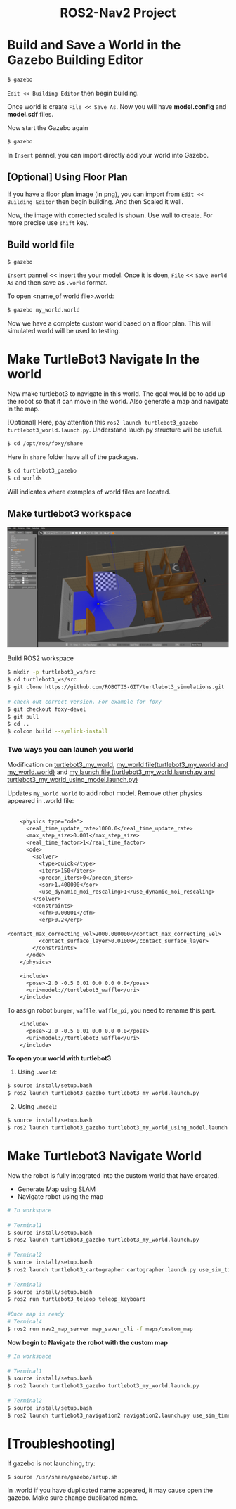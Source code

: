 <h1 align="center">ROS2-Nav2 Project</h1>

# Build and Save a World in the Gazebo Building Editor
```bash
$ gazebo
```
`Edit << Building Editor` then begin building. 

Once world is create `File << Save As`. Now you will have **model.config** and **model.sdf** files.

Now start the Gazebo again
```bash
$ gazebo
```
In `Insert` pannel, you can import directly add your world into Gazebo.

## **[Optional] Using Floor Plan** 
If you have a floor plan image (in png), you can import from `Edit << Building Editor` then begin building. And then Scaled it well.

Now, the image with corrected scaled is shown. Use wall to create. For more precise use `shift` key.

## Build world file
```bash
$ gazebo
```
`Insert` pannel << insert the your model. Once it is doen, `File` << `Save World As` and then save as  `.world` format.

To open <name_of world file>.world:
```bash
$ gazebo my_world.world
```

Now we have a complete custom world based on a floor plan. This will simulated world will be used to testing.

# Make TurtleBot3 Navigate In the world
Now make turtlebot3 to navigate in this world. The goal would be to add up the robot so that it can move in the world. Also generate a map and navigate in the map.

[Optional] Here, pay attention this `ros2 launch turtlebot3_gazebo turtlebot3_world.launch.py`. Understand lauch.py structure will be useful.
```bash
$ cd /opt/ros/foxy/share
```
Here in `share` folder have all of the packages. 
```bash
$ cd turtlebot3_gazebo 
$ cd worlds
```
Will indicates where examples of world files are located.

## Make turtlebot3 workspace
<img src="image/a1.png">

Build ROS2 workspace
```bash
$ mkdir -p turtlebot3_ws/src 
$ cd turtlebot3_ws/src
$ git clone https://github.com/ROBOTIS-GIT/turtlebot3_simulations.git .

# check out correct version. For example for foxy
$ git checkout foxy-devel
$ git pull
$ cd ..
$ colcon build --symlink-install
```

### Two ways you can launch you world
Modification on [turtlebot3_my_world](https://github.com/bmaxdk/ROS2-Nav2-with-SLAM-and-Navigation/tree/main/project/src/turtlebot3_gazebo/models/turtlebot3_my_world), [my_world file(turtlebot3_my_world and my_world.world)](https://github.com/bmaxdk/ROS2-Nav2-with-SLAM-and-Navigation/tree/main/project/src/turtlebot3_gazebo/worlds) and [my launch file (turtlebot3_my_world.launch.py and turtlebot3_my_world_using_model.launch.py)](https://github.com/bmaxdk/ROS2-Nav2-with-SLAM-and-Navigation/tree/main/project/src/turtlebot3_gazebo/launch) 


Updates `my_world.world` to add robot model. Remove other physics appeared in .world file:
```world

    <physics type="ode">
      <real_time_update_rate>1000.0</real_time_update_rate>
      <max_step_size>0.001</max_step_size>
      <real_time_factor>1</real_time_factor>
      <ode>
        <solver>
          <type>quick</type>
          <iters>150</iters>
          <precon_iters>0</precon_iters>
          <sor>1.400000</sor>
          <use_dynamic_moi_rescaling>1</use_dynamic_moi_rescaling>
        </solver>
        <constraints>
          <cfm>0.00001</cfm>
          <erp>0.2</erp>
          <contact_max_correcting_vel>2000.000000</contact_max_correcting_vel>
          <contact_surface_layer>0.01000</contact_surface_layer>
        </constraints>
      </ode>
    </physics>
    
    <include>
      <pose>-2.0 -0.5 0.01 0.0 0.0 0.0</pose>
      <uri>model://turtlebot3_waffle</uri>
    </include>
```
To assign robot `burger`, `waffle`, `waffle_pi`, you need to rename this part.
```
    <include>
      <pose>-2.0 -0.5 0.01 0.0 0.0 0.0</pose>
      <uri>model://turtlebot3_waffle</uri>
    </include>
```

**To open your world with turtlebot3**

1. Using `.world`:
```bash
$ source install/setup.bash
$ ros2 launch turtlebot3_gazebo turtlebot3_my_world.launch.py
```

2. Using `.model`:
```bash
$ source install/setup.bash
$ ros2 launch turtlebot3_gazebo turtlebot3_my_world_using_model.launch.py
```
# Make Turtlebot3 Navigate World
Now the robot is fully integrated into the custom world that have created.
* Generate Map using SLAM
* Navigate robot using the map

```bash
# In workspace

# Terminal1
$ source install/setup.bash
$ ros2 launch turtlebot3_gazebo turtlebot3_my_world.launch.py

# Terminal2
$ source install/setup.bash
$ ros2 launch turtlebot3_cartographer cartographer.launch.py use_sim_time:=True

# Terminal3
$ source install/setup.bash
$ ros2 run turtlebot3_teleop teleop_keyboard

#Once map is ready
# Terminal4
$ ros2 run nav2_map_server map_saver_cli -f maps/custom_map
```
**Now begin to Navigate the robot with the custom map**
```bash
# In workspace

# Terminal1
$ source install/setup.bash
$ ros2 launch turtlebot3_gazebo turtlebot3_my_world.launch.py

# Terminal2
$ source install/setup.bash
$ ros2 launch turtlebot3_navigation2 navigation2.launch.py use_sim_time:=True map:=maps/custom_map.yaml
```

# [Troubleshooting]
If gazebo is not launching, try:
```bash
$ source /usr/share/gazebo/setup.sh
```

In .world if you have duplicated name appeared, it may cause open the gazebo. Make sure change duplicated name.